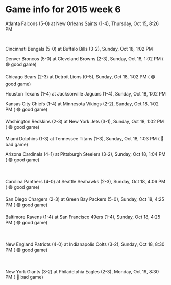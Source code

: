 # Game info for 2015 week 6

Atlanta Falcons (5-0) at New Orleans Saints (1-4), Thursday, Oct 15, 8:26 PM


<br/>

Cincinnati Bengals (5-0) at Buffalo Bills (3-2), Sunday, Oct 18, 1:02 PM

Denver Broncos (5-0) at Cleveland Browns (2-3), Sunday, Oct 18, 1:02 PM (	:green_circle: good game)

Chicago Bears (2-3) at Detroit Lions (0-5), Sunday, Oct 18, 1:02 PM (	:green_circle: good game)

Houston Texans (1-4) at Jacksonville Jaguars (1-4), Sunday, Oct 18, 1:02 PM

Kansas City Chiefs (1-4) at Minnesota Vikings (2-2), Sunday, Oct 18, 1:02 PM (	:green_circle: good game)

Washington Redskins (2-3) at New York Jets (3-1), Sunday, Oct 18, 1:02 PM (	:green_circle: good game)

Miami Dolphins (1-3) at Tennessee Titans (1-3), Sunday, Oct 18, 1:03 PM (	:red_circle: bad game)

Arizona Cardinals (4-1) at Pittsburgh Steelers (3-2), Sunday, Oct 18, 1:04 PM (	:green_circle: good game)


<br/>

Carolina Panthers (4-0) at Seattle Seahawks (2-3), Sunday, Oct 18, 4:06 PM (	:green_circle: good game)

San Diego Chargers (2-3) at Green Bay Packers (5-0), Sunday, Oct 18, 4:25 PM (	:green_circle: good game)

Baltimore Ravens (1-4) at San Francisco 49ers (1-4), Sunday, Oct 18, 4:25 PM (	:green_circle: good game)


<br/>

New England Patriots (4-0) at Indianapolis Colts (3-2), Sunday, Oct 18, 8:30 PM (	:green_circle: good game)


<br/>

New York Giants (3-2) at Philadelphia Eagles (2-3), Monday, Oct 19, 8:30 PM (	:red_circle: bad game)

